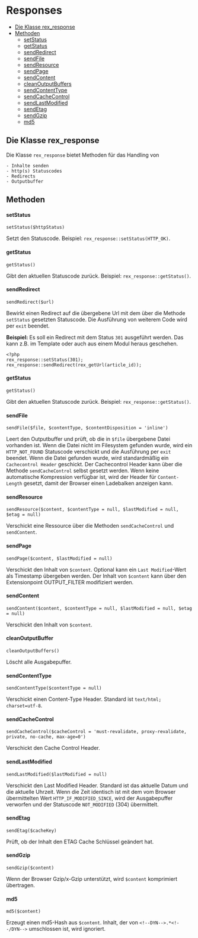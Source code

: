 # Responses

- [Die Klasse rex_response](#rex_response)
- [Methoden](#methoden)
   - [setStatus](#setstatus)
   - [getStatus](#getstatus)
   - [sendRedirect](#sendredirect)
   - [sendFile](#sendfile)
   - [sendResource](#sendresource)
   - [sendPage](#sendpage)
   - [sendContent](#sendcontent)
   - [cleanOutputBuffers](#cleanoutputbuffers)
   - [sendContentType](#sendcontenttype)
   - [sendCacheControl](#sendcachecontrol)
   - [sendLastModified](#sendlastmodified)
   - [sendEtag](#sendetag)
   - [sendGzip](#sendgzip)
   - [md5](#md5)	

<a name="rex_response"></a>
## Die Klasse rex_response

Die Klasse `rex_response` bietet Methoden für das Handling von

	- Inhalte senden
	- http(s) Statuscodes
	- Redirects
	- Outputbuffer

<a name="methoden"></a>
## Methoden

<a name="setstatus"></a>
#### setStatus

`setStatus($httpStatus)`

Setzt den Statuscode. Beispiel: `rex_response::setStatus(HTTP_OK)`.

<a name="getstatus"></a>
#### getStatus

`getStatus()`

Gibt den aktuellen Statuscode zurück. Beispiel: `rex_response::getStatus()`.

<a name="sendredirect"></a>
#### sendRedirect

`sendRedirect($url)`

Bewirkt einen Redirect auf die übergebene Url mit dem über die Methode `setStatus` gesetzten Statuscode. Die Ausführung von weiterem Code wird per `exit` beendet.

**Beispiel:**
Es soll ein Redirect mit dem Status `301` ausgeführt werden. Das kann z.B. im Template oder auch aus einem Modul heraus geschehen.

    <?php
    rex_response::setStatus(301);
    rex_response::sendRedirect(rex_getUrl(article_id));

<a name="getstatus"></a>
#### getStatus

`getStatus()`

Gibt den aktuellen Statuscode zurück. Beispiel: `rex_response::getStatus()`.

<a name="sendfile"></a>
#### sendFile

`sendFile($file, $contentType, $contentDisposition = 'inline')`

Leert den Outputbuffer und prüft, ob die in `$file` übergebene Datei vorhanden ist.
Wenn die Datei nicht im Filesystem gefunden wurde, wird ein `HTTP_NOT_FOUND` Statuscode verschickt und die Ausführung per `exit` beendet.
Wenn die Datei gefunden wurde, wird standardmäßig ein `Cachecontrol Header` geschickt. Der Cachecontrol Header kann über die Methode `sendCacheControl` selbst gesetzt werden.
Wenn keine automatische Kompression verfügbar ist, wird der Header für `Content-Length` gesetzt, damit der Browser einen Ladebalken anzeigen kann.

<a name="sendresource"></a>
#### sendResource

`sendResource($content, $contentType = null, $lastModified = null, $etag = null)`

Verschickt eine Ressource über die Methoden `sendCacheControl` und `sendContent`.

<a name="sendpage"></a>
#### sendPage

`sendPage($content, $lastModified = null)`

Verschickt den Inhalt von `$content`. Optional kann ein `Last Modified`-Wert als Timestamp übergeben werden. Der Inhalt von `$content` kann über den Extensionpoint OUTPUT_FILTER modifiziert werden.

<a name="sendcontent"></a>
#### sendContent

`sendContent($content, $contentType = null, $lastModified = null, $etag = null)`

Verschickt den Inhalt von `$content`. 

<a name="cleanoutputbuffer"></a>
#### cleanOutputBuffer

`cleanOutputBuffers()`

Löscht alle Ausgabepuffer.

<a name="sendcontenttype"></a>
#### sendContentType

`sendContentType($contentType = null)`

Verschickt einen Content-Type Header. Standard ist `text/html; charset=utf-8`.

<a name="sendcachecontrol"></a>
#### sendCacheControl

`sendCacheControl($cacheControl = 'must-revalidate, proxy-revalidate, private, no-cache, max-age=0')`

Verschickt den Cache Control Header.

<a name="sendlastmodified"></a>
#### sendLastModified

`sendLastModified($lastModified = null)`

Verschickt den Last Modified Header. Standard ist das aktuelle Datum und die aktuelle Uhrzeit. Wenn die Zeit identisch ist mit dem vom Browser übermittelten Wert `HTTP_IF_MODIFIED_SINCE`, wird der Ausgabepuffer verworfen und der Statuscode `NOT_MODIFIED` (304) übermittelt.

<a name="sendetag"></a>
#### sendEtag

`sendEtag($cacheKey)`

Prüft, ob der Inhalt den ETAG Cache Schlüssel geändert hat.

<a name="sendgzip"></a>
#### sendGzip

`sendGzip($content)`

Wenn der Browser Gzip/x-Gzip unterstützt, wird `$content` komprimiert übertragen.

<a name="md5"></a>
#### md5

`md5($content)`

Erzeugt einen md5-Hash aus `$content`. Inhalt, der von `<!--DYN-->.*<!--/DYN-->` umschlossen ist, wird ignoriert.


